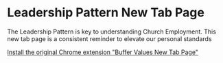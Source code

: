 # Leadership Pattern New Tab Page

The Leadership Pattern is key to understanding Church Employment. This new tab page is a consistent reminder to elevate our personal standards


[Install the original Chrome extension "Buffer Values New Tab Page"](https://chrome.google.com/webstore/detail/buffer-values-new-tab-pag/cmecogbdcnpglcmmfpdaekcbnakkfolo)
